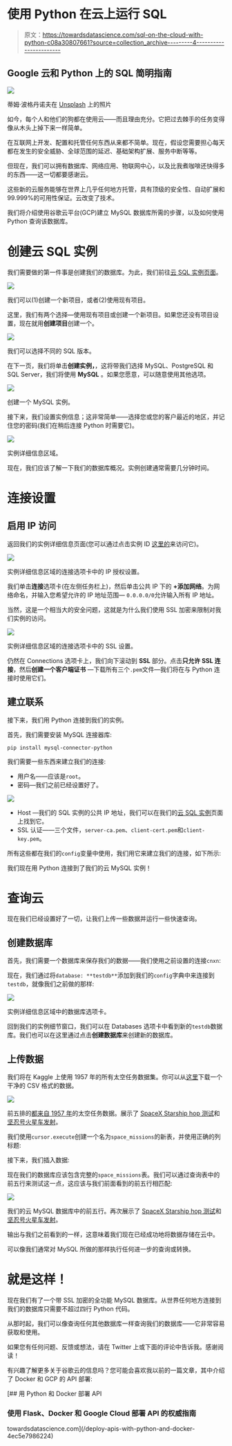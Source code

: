 # 使用 Python 在云上运行 SQL

> 原文：<https://towardsdatascience.com/sql-on-the-cloud-with-python-c08a30807661?source=collection_archive---------4----------------------->

## Google 云和 Python 上的 SQL 简明指南

![](img/7167d4123dbb9209f763103299fa8d61.png)

蒂姆·波格丹诺夫在 [Unsplash](https://unsplash.com?utm_source=medium&utm_medium=referral) 上的照片

如今，每个人和他们的狗都在使用云——而且理由充分。它把过去棘手的任务变得像从木头上掉下来一样简单。

在互联网上开发、配置和托管任何东西从来都不简单。现在，假设您需要担心每天都在发生的安全威胁、全球范围的延迟、基础架构扩展、服务中断等等。

但现在，我们可以拥有数据库、网络应用、物联网中心，以及比我煮咖啡还快得多的东西——这一切都要感谢云。

这些新的云服务能够在世界上几乎任何地方托管，具有顶级的安全性、自动扩展和 99.999%的可用性保证。云改变了技术。

我们将介绍使用谷歌云平台(GCP)建立 MySQL 数据库所需的步骤，以及如何使用 Python 查询该数据库。

# 创建云 SQL 实例

我们需要做的第一件事是创建我们的数据库。为此，我们前往[云 SQL 实例页面](https://console.cloud.google.com/projectselector2/projectselector/sql)。

![](img/b9bd638d4362ea50d6e7aaa04c9aa131.png)

我们可以(1)创建一个新项目，或者(2)使用现有项目。

这里，我们有两个选择—使用现有项目或创建一个新项目。如果您还没有项目设置，现在就用**创建项目**创建一个。

![](img/0d7ed0b3a8978996f25887e3b46e287d.png)

我们可以选择不同的 SQL 版本。

在下一页，我们将单击**创建实例，**，这将带我们选择 MySQL、PostgreSQL 和 SQL Server，我们将使用 **MySQL** 。如果您愿意，可以随意使用其他选项。

![](img/e19520c84e1cb7abc5668d5886b5057d.png)

创建一个 MySQL 实例。

接下来，我们设置实例信息；这非常简单——选择您或您的客户最近的地区，并记住您的密码(我们在稍后连接 Python 时需要它)。

![](img/3211f1fc9485cdc7e79805497c17e522.png)

实例详细信息区域。

现在，我们应该了解一下我们的数据库概况。实例创建通常需要几分钟时间。

# 连接设置

## 启用 IP 访问

返回我们的实例详细信息页面(您可以通过点击实例 ID [这里的](https://console.cloud.google.com/sql)来访问它)。

![](img/32da0690398c1499a45db19d0ee06070.png)

实例详细信息区域的连接选项卡中的 IP 授权设置。

我们单击**连接**选项卡(在左侧任务栏上)，然后单击公共 IP 下的 **+添加网络**。为网络命名，并输入您希望允许的 IP 地址范围— `0.0.0.0/0`允许输入所有 IP 地址。

当然，这是一个相当大的安全问题，这就是为什么我们使用 SSL 加密来限制对我们实例的访问。

![](img/a371035f7b48cc96595bd1dc4fe1bde5.png)

实例详细信息区域的连接选项卡中的 SSL 设置。

仍然在 Connections 选项卡上，我们向下滚动到 **SSL** 部分。点击**只允许 SSL 连接**，然后**创建一个客户端证书** —下载所有三个`.pem`文件—我们将在与 Python 连接时使用它们。

## 建立联系

接下来，我们用 Python 连接到我们的实例。

首先，我们需要安装 MySQL 连接器库:

```
pip install mysql-connector-python
```

我们需要一些东西来建立我们的连接:

*   用户名——应该是`root`。
*   密码—我们之前已经设置好了。

![](img/e2fa1885bb327c3d991202613260af35.png)

*   Host —我们的 SQL 实例的公共 IP 地址，我们可以在我们的[云 SQL 实例](https://console.cloud.google.com/sql)页面上找到它。
*   SSL 认证——三个文件，`server-ca.pem`、`client-cert.pem`和`client-key.pem`。

所有这些都在我们的`config`变量中使用，我们用它来建立我们的连接，如下所示:

我们现在用 Python 连接到了我们的云 MySQL 实例！

# 查询云

现在我们已经设置好了一切，让我们上传一些数据并运行一些快速查询。

## 创建数据库

首先，我们需要一个数据库来保存我们的数据——我们使用之前设置的连接`cnxn`:

现在，我们通过将`database: **testdb**`添加到我们的`config`字典中来连接到`testdb`，就像我们之前做的那样:

![](img/b00b93d2928ddea7b5061c224af44c9b.png)

实例详细信息区域中的数据库选项卡。

回到我们的实例细节窗口，我们可以在 Databases 选项卡中看到新的`testdb`数据库。我们也可以在这里通过点击**创建数据库**来创建新的数据库。

## 上传数据

我们将在 Kaggle 上使用 1957 年的所有太空任务数据集。你可以从[这里](https://drive.google.com/file/d/1LyaYBPJD7kJNE-_1uZkmRNIcZvq-9BpQ/view?usp=sharing)下载一个干净的 CSV 格式的数据。

![](img/bad5b3fcee45883f60306fee4a8e5b2c.png)

前五排的[都来自 1957 年](https://www.kaggle.com/agirlcoding/all-space-missions-from-1957)的太空任务数据。展示了 [SpaceX Starship hop 测试](https://www.youtube.com/watch?v=s1HA9LlFNM0)和[坚忍号火星车发射](https://www.youtube.com/watch?v=JIB3JbIIbPU)。

我们使用`cursor.execute`创建一个名为`space_missions`的新表，并使用正确的列标题:

接下来，我们插入数据:

现在我们的数据库应该包含完整的`space_missions`表。我们可以通过查询表中的前五行来测试这一点，这应该与我们前面看到的前五行相匹配:

![](img/7f7c708ab56135920af6053b1b586c99.png)

我们的云 MySQL 数据库中的前五行。再次展示了 [SpaceX Starship hop 测试](https://www.youtube.com/watch?v=s1HA9LlFNM0)和[坚忍号火星车发射](https://www.youtube.com/watch?v=JIB3JbIIbPU)。

输出与我们之前看到的一样，这意味着我们现在已经成功地将数据存储在云中。

可以像我们通常对 MySQL 所做的那样执行任何进一步的查询或转换。

# 就是这样！

现在我们有了一个带 SSL 加密的全功能 MySQL 数据库。从世界任何地方连接到我们的数据库只需要不超过四行 Python 代码。

从那时起，我们可以像查询任何其他数据库一样查询我们的数据库——它非常容易获取和使用。

如果您有任何问题、反馈或想法，请在 Twitter 上或下面的评论中告诉我。感谢阅读！

有兴趣了解更多关于谷歌云的信息吗？您可能会喜欢我以前的一篇文章，其中介绍了 Docker 和 GCP 的 API 部署:

[](/deploy-apis-with-python-and-docker-4ec5e7986224) [## 用 Python 和 Docker 部署 API

### 使用 Flask、Docker 和 Google Cloud 部署 API 的权威指南

towardsdatascience.com](/deploy-apis-with-python-and-docker-4ec5e7986224)